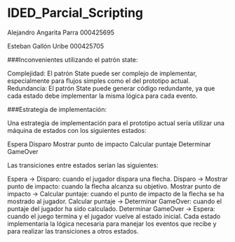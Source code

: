 # IDED_Parcial_Scripting
Alejandro Angarita Parra 000425695

Esteban Gallón Uribe 000425705


###Inconvenientes utilizando el patrón state:

Complejidad: El patrón State puede ser complejo de implementar, especialmente para flujos simples como el del prototipo actual.
Redundancia: El patrón State puede generar código redundante, ya que cada estado debe implementar la misma lógica para cada evento.

###Estrategia de implementación:

Una estrategia de implementación para el prototipo actual sería utilizar una máquina de estados con los siguientes estados:

Espera
Disparo
Mostrar punto de impacto
Calcular puntaje
Determinar GameOver

Las transiciones entre estados serían las siguientes:

Espera → Disparo: cuando el jugador dispara una flecha.
Disparo → Mostrar punto de impacto: cuando la flecha alcanza su objetivo.
Mostrar punto de impacto → Calcular puntaje: cuando el punto de impacto de la flecha se ha mostrado al jugador.
Calcular puntaje → Determinar GameOver: cuando el puntaje del jugador ha sido calculado.
Determinar GameOver → Espera: cuando el juego termina y el jugador vuelve al estado inicial.
Cada estado implementaría la lógica necesaria para manejar los eventos que recibe y para realizar las transiciones a otros estados.
